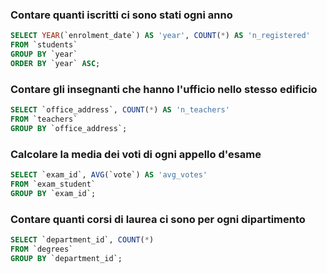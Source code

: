 ### Contare quanti iscritti ci sono stati ogni anno

```SQL
SELECT YEAR(`enrolment_date`) AS 'year', COUNT(*) AS 'n_registered'
FROM `students`
GROUP BY `year`
ORDER BY `year` ASC;
```

### Contare gli insegnanti che hanno l'ufficio nello stesso edificio

```SQL
SELECT `office_address`, COUNT(*) AS 'n_teachers'
FROM `teachers`
GROUP BY `office_address`;
```

### Calcolare la media dei voti di ogni appello d'esame

```SQL
SELECT `exam_id`, AVG(`vote`) AS 'avg_votes'
FROM `exam_student`
GROUP BY `exam_id`;
```

### Contare quanti corsi di laurea ci sono per ogni dipartimento

```SQL
SELECT `department_id`, COUNT(*)
FROM `degrees`
GROUP BY `department_id`;
```